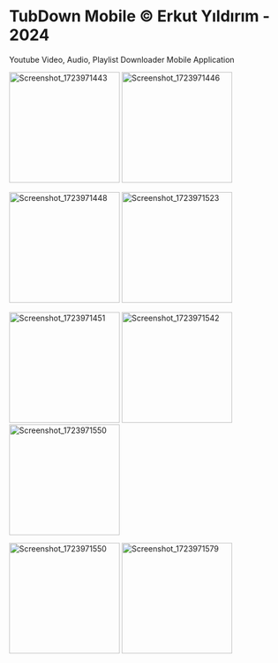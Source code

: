 # TubDown Mobile © Erkut Yıldırım - 2024
Youtube Video, Audio, Playlist Downloader Mobile Application


<p>
  <img src="https://github.com/user-attachments/assets/e999b9be-daf8-49d8-80ff-7513293d3eb8" alt="Screenshot_1723971443" width="200"/>
  <img src="https://github.com/user-attachments/assets/174ff1bc-525f-432d-b87e-5b88a2505bec" alt="Screenshot_1723971446" width="200"/>
</p>
<p>
  <img src="https://github.com/user-attachments/assets/14cb5d36-4a4f-4119-b9b2-d786cb7968d3" alt="Screenshot_1723971448" width="200"/>
  <img src="https://github.com/user-attachments/assets/b290c47b-bd93-4ea4-a26f-5ff4bf81b4b2" alt="Screenshot_1723971523" width="200"/>
</p>
<p>
  <img src="https://github.com/user-attachments/assets/bdf2cd42-1601-4ad4-a330-2c4724c15de0" alt="Screenshot_1723971451" width="200"/>
  <img src="https://github.com/user-attachments/assets/cc74d972-445b-41c9-bb57-d67888e40d30" alt="Screenshot_1723971542" width="200"/>
  <img src="https://github.com/user-attachments/assets/56d6f2b7-402d-42c2-954b-264d81c6d0c8" alt="Screenshot_1723971550" width="200"/>
</p>
<p>
  <img src="https://github.com/user-attachments/assets/b2a46d2b-5777-4da9-abb0-e4d05fc5c89f" alt="Screenshot_1723971550" width="200"/>
  <img src="https://github.com/user-attachments/assets/fcd7f58d-2c84-4550-bd05-04bc493a05ef" alt="Screenshot_1723971579" width="200"/>
</p>

